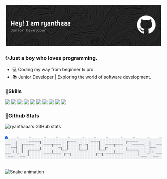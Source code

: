 <!--
**ryanthaaa/ryanthaaa** is a ✨ _special_ ✨ repository because its `README.md` (this file) appears on your GitHub profile.

Here are some ideas to get you started:

- 🔭 I’m currently working on ...
- 🌱 I’m currently learning ...
- 👯 I’m looking to collaborate on ...
- 🤔 I’m looking for help with ...
- 💬 Ask me about ...
- 📫 How to reach me: ...
- 😄 Pronouns: ...
- ⚡ Fun fact: ...
-->

![ryanthaaa](img/header1.png)
### ✨Just a boy who loves programming.
- 💻 Coding my way from beginner to pro.
- 📚 Junior Developer | Exploring the world of software development.

### 📒Skills
<img src="https://img.shields.io/badge/HTML5-E34F26?style=for-the-badge&logo=html5&logoColor=white" /> <img src="https://img.shields.io/badge/CSS3-1572B6?style=for-the-badge&logo=css3&logoColor=white" /> <img src="https://img.shields.io/badge/JavaScript-323330?style=for-the-badge&logo=javascript&logoColor=F7DF1E" /> <img src="https://img.shields.io/badge/PHP-777BB4?style=for-the-badge&logo=php&logoColor=white" /> <img src="https://img.shields.io/badge/C%2B%2B-00599C?style=for-the-badge&logo=c%2B%2B&logoColor=white" /> <img src="https://img.shields.io/badge/MySQL-005C84?style=for-the-badge&logo=mysql&logoColor=white" /> <img src="https://img.shields.io/badge/Bootstrap-563D7C?style=for-the-badge&logo=bootstrap&logoColor=white" /> <img src="https://img.shields.io/badge/Xampp-F37623?style=for-the-badge&logo=xampp&logoColor=white" /> <img src="https://img.shields.io/badge/Discord-5865F2?style=for-the-badge&logo=discord&logoColor=white" /> <img src="https://img.shields.io/badge/VSCode-0078D4?style=for-the-badge&logo=visual%20studio%20code&logoColor=white" />


### 🗿Github Stats
![ryanthaaa's GitHub stats](https://github-readme-stats.vercel.app/api?username=ryanthaaa&show_icons=true&theme=midnight-purple)

###

<picture>
  <source media="(prefers-color-scheme: dark)" srcset="https://raw.githubusercontent.com/ryanthaaa/ryanthaaa/output/pacman-contribution-graph-dark.svg">
  <source media="(prefers-color-scheme: light)" srcset="https://raw.githubusercontent.com/ryanthaaa/ryanthaaa/output/pacman-contribution-graph.svg">
  <img alt="pacman contribution graph" src="https://raw.githubusercontent.com/ryanthaaa/ryanthaaa/output/pacman-contribution-graph.svg">
</picture>

###

<img src="https://raw.githubusercontent.com/ryanthaaa/ryanthaaa/output/snake.svg" alt="Snake animation" />

###
